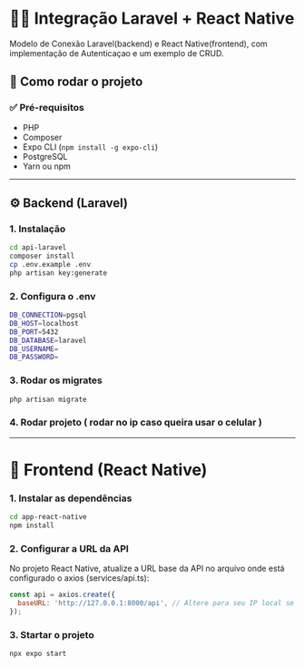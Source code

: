 # 📱🔗 Integração Laravel + React Native

Modelo de Conexão Laravel(backend) e React Native(frontend), com implementação de Autenticaçao e um exemplo de CRUD.

## 🚀 Como rodar o projeto

### ✅ Pré-requisitos

- PHP
- Composer
- Expo CLI (`npm install -g expo-cli`)
- PostgreSQL
- Yarn ou npm

---

## ⚙️ Backend (Laravel)

### 1. Instalação

```bash
cd api-laravel
composer install
cp .env.example .env
php artisan key:generate
```

### 2. Configura o .env
```bash
DB_CONNECTION=pgsql
DB_HOST=localhost
DB_PORT=5432
DB_DATABASE=laravel
DB_USERNAME=
DB_PASSWORD=
```

### 3. Rodar os migrates
```bash
php artisan migrate
```
### 4. Rodar projeto ( rodar no ip caso queira usar o celular )
---

# 📱 Frontend (React Native)

### 1. Instalar as dependências 
```bash
cd app-react-native
npm install
```

### 2. Configurar a URL da API

No projeto React Native, atualize a URL base da API no arquivo onde está configurado o axios (services/api.ts):
```js
const api = axios.create({
  baseURL: 'http://127.0.0.1:8000/api', // Altere para seu IP local se testar no celular
});
```

### 3. Startar o projeto 
```bash
npx expo start
```
